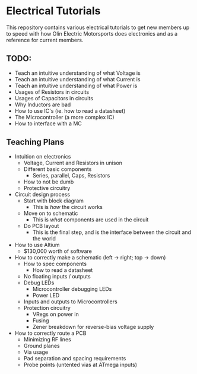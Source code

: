 # Electrical Tutorials

This repository contains various electrical tutorials to get new members up to speed with how Olin Electric Motorsports does electronics and as a reference for current members.

## TODO:

- Teach an intuitive understanding of what Voltage is
- Teach an intuitive understanding of what Current is
- Teach an intuitive understanding of what Power is
- Usages of Resistors in circuits
- Usages of Capacitors in circuits
- Why Inductors are bad
- How to use IC's (ie. how to read a datasheet)
- The Microcontroller (a more complex IC)
- How to interface with a MC

## Teaching Plans 

- Intuition on electronics
  - Voltage, Current and Resistors in unison
  - Different basic components
    - Series, parallel, Caps, Resistors
  - How to not be dumb
  - Protective circuitry
- Circuit design process
  - Start with block diagram
    - This is *how* the circuit works
  - Move on to schematic
    - This is *what* components are used in the circuit
  - Do PCB layout
    - This is the final step, and is the interface between the circuit and the world
- How to use Altium
  - $130,000 worth of software
- How to correctly make a schematic (left -> right; top -> down)
  - How to spec components
    - How to read a datasheet
  - No floating inputs / outputs
  - Debug LEDs
    - Microcontroller debugging LEDs
    - Power LED
  - Inputs and outputs to Microcontrollers
  - Protection circuitry
    - VRegs on power in
    - Fusing
    - Zener breakdown for reverse-bias voltage supply
- How to correctly route a PCB
  - Minimizing RF lines
  - Ground planes
  - Via usage
  - Pad separation and spacing requirements
  - Probe points (untented vias at ATmega inputs)

